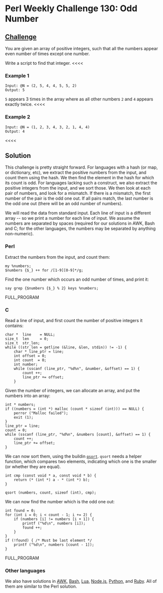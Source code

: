 # Perl Weekly Challenge 130: Odd Number

## [Challenge][task1]
>>>>
You are given an array of positive integers, such that all the numbers
appear even number of times except one number.

Write a script to find that integer.
<<<<

### Example 1

>>>>
~~~~
Input: @N = (2, 5, 4, 4, 5, 5, 2)
Output: 5
~~~~

`5` appears 3 times in the array where as all other numbers `2` and `4`
appears exactly twice.
<<<<

### Example 2

>>>>
~~~~
Input: @N = (1, 2, 3, 4, 3, 2, 1, 4, 4)
Output: 4
~~~~
<<<<

## Solution

This challenge is pretty straight forward. For languages with a hash
(or map, or dictionary, etc), we extract the positive numbers
from the input, and count them using the hash. We then find the element
in the hash for which its count is odd. For languages lacking such
a construct, we also extract the positive integers from the input,
and we sort those. We then look at each pair of numbers, and look 
for a mismatch. If there is a mismatch, the first number of the pair
is the odd one out. If all pairs match, the last number is the odd one
out (there will be an odd number of numbers).

We will read the data from standard input. Each line of input is a different
array -- so we print a number for each line of input. We assume the numbers
are separated by spaces (required for our solutions in AWK, Bash and C; for
the other languages, the numbers may be separated by anything non-numeric).

### Perl

Extract the numbers from the input, and count them:

~~~~
my %numbers;
$numbers {$_} ++ for /[1-9][0-9]*/g;
~~~~

Find the one number which occurs an odd number of times, and print it:

~~~~
say grep {$numbers {$_} % 2} keys %numbers;
~~~~

FULL_PROGRAM

### C

Read a line of input, and first count the number of positive integers
it contains:

~~~~
char *  line    = NULL;
size_t  len     = 0;
size_t  str_len;
while ((str_len = getline (&line, &len, stdin)) != -1) {
    char * line_ptr = line;
    int offset = 0;
    int count  = 0;
    int number;
    while (sscanf (line_ptr, "%d%n", &number, &offset) == 1) {
        count ++;
        line_ptr += offset;
    }
~~~~

Given the number of integers, we can allocate an array, and put the
numbers into an array:

~~~~
int * numbers;
if ((numbers = (int *) malloc (count * sizeof (int))) == NULL) {
    perror ("Malloc failed");
    exit (1);
}
line_ptr = line;
count = 0;
while (sscanf (line_ptr, "%d%n", &numbers [count], &offset) == 1) {
    count ++;
    line_ptr += offset;
}
~~~~

We can now sort them, using the buildin [`qsort`](#). `qsort` needs
a helper function, which compares two elements, indicating which one
is the smaller (or whether they are equal).

~~~~
int cmp (const void * a, const void * b) {
    return (* (int *) a - * (int *) b);
}

qsort (numbers, count, sizeof (int), cmp);
~~~~

We can now find the number which is the odd one out:

~~~~
int found = 0;
for (int i = 0; i < count - 1; i += 2) {
    if (numbers [i] != numbers [i + 1]) {
        printf ("%d\n", numbers [i]);
        found ++;
    }
}
if (!found) { /* Must be last element */
    printf ("%d\n", numbers [count - 1]);
}
~~~~

FULL_PROGRAM

### Other languages

We also have solutions in [AWK](#github), [Bash](#github), [Lua](#github),
[Node.js](#github), [Python](#github), and [Ruby](#github). All of them
are similar to the Perl solution.

[task1]: https://theweeklychallenge.org/blog/perl-weekly-challenge-130/#TASK1

